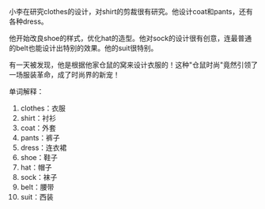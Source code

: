 小李在研究clothes的设计，对shirt的剪裁很有研究。他设计coat和pants，还有各种dress。

他开始改良shoe的样式，优化hat的造型。他对sock的设计很有创意，连最普通的belt也能设计出特别的效果。他的suit很特别。

有一天被发现，他是根据他家仓鼠的窝来设计衣服的！这种"仓鼠时尚"竟然引领了一场服装革命，成了时尚界的新宠！

单词解释：
1. clothes：衣服
2. shirt：衬衫
3. coat：外套
4. pants：裤子
5. dress：连衣裙
6. shoe：鞋子
7. hat：帽子
8. sock：袜子
9. belt：腰带
10. suit：西装 